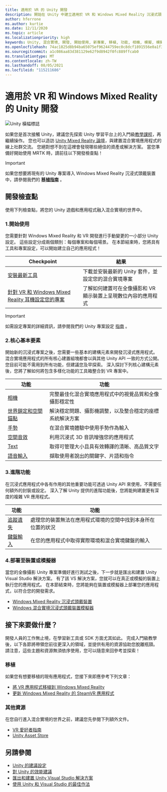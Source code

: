 ```yaml
---
title: 適用於 VR 的 Unity 開發
description: 開始在 Unity 中建立適用於 VR 和 Windows Mixed Reality 沉浸式頭戴裝置的混合實境應用程式。
author: hferrone
ms.author: kurtie
ms.date: 12/11/2020
ms.topic: article
ms.localizationpriority: high
keywords: Unity, 混合實境, 開發, 開始使用, 新專案, 移植, 功能, 相機, 模擬, 模擬, 文件, 混合實境頭戴式裝置, windows 混合實境頭戴式裝置, 虛擬實境頭戴式裝置, 什麼是虛擬實境, 什麼是擴增實境, MRTK, 混合實境工具組, 語音輸入, 定位相機, 模擬器, Azure, 教學課程
ms.openlocfilehash: 74ac1825d8b94ba65075ef96244759ec0c8dcf1891556e0a1f36f100b9615221
ms.sourcegitcommit: a1c086aa83d381129e62f9d8942f0fc889ffcab0
ms.translationtype: MT
ms.contentlocale: zh-TW
ms.lasthandoff: 08/05/2021
ms.locfileid: "115211686"
---
```

# <a name="unity-development-for-vr-and-windows-mixed-reality"></a>適用於 VR 和 Windows Mixed Reality 的 Unity 開發

![Unity 橫幅標誌](../images/unity_logo_banner.png)

如果您是首次接觸 Unity，建議您先探索 Unity 學習平台上的入門級[教學課程](https://unity3d.com/learn/tutorials)，再繼續操作。 您也可以造訪 [Unity Mixed Reality 論壇](https://forum.unity3d.com/forums/hololens.102/)，與建置混合實境應用程式的線上社群交流。 您絕對想不到在這裡會發現哪些絕佳的資產或解決方案。 當您準備好開始使用 MRTK 時，請前往以下開發檢查點！

> [!IMPORTANT]
> 如果您想要將現有的 Unity 專案導入 Windows Mixed Reality 沉浸式頭戴裝置中，請參閱我們的 **[移植指南](../porting-apps/porting-overview.md)** 。 

## <a name="development-checkpoints"></a>開發檢查點

使用下列檢查點，將您的 Unity 遊戲和應用程式融入混合實境的世界中。

### <a name="1-getting-started"></a>1.開始使用

您需要針對 Windows Mixed Reality 和 VR 開發進行手動變更的一小部分 Unity 設定。 這些設定分成兩個類別：每個專案和每個場景。 在本節結束時，您將具有工具和專案設定，可以開始建立自己的應用程式！

|  Checkpoint  |  結果  |
| --- | --- |
| [安裝最新工具](../install-the-tools.md) | 下載並安裝最新的 Unity 套件，並設定您的混合實境專案 |
| [針對 VR 和 Windows Mixed Reality 耳機設定您的專案](./xr-project-setup.md?tabs=openxr) | 了解如何建置可在全像攝影和 VR 顯示裝置上呈現數位內容的應用程式 |

> [!IMPORTANT]
> 如需設定專案的詳細資訊，請參閱我們的 Unity 專案設定 [指南](choosing-unity-version.md) 。

### <a name="2-core-building-blocks"></a>2.核心基本要素

開始新的沉浸式專案之後，您需要一些基本的建構元素來開發沉浸式應用程式。 混合實境應用程式的所有核心建置組塊都會以與其他 Unity API 一致的方式公開。 您目前可能不需用到所有功能，但建議您及早探索。 深入探討下列核心建構元素後，您將了解如何將包含多樣化功能的工具箱整合到 VR 專案中。

|  功能  |  功能  |
| --- | --- |
| [相機](../unity/camera-in-unity.md) | 完整最佳化混合實境應用程式中的視覺品質和全像攝影穩定性 |
| [世界鎖定和空間錨點](spatial-anchors-in-unity.md) | 解決穩定問題、攝影機調整，以及整合穩定的座標系統解決方案 || [運動控制器](../unity/motion-controllers-in-unity.md) | 將空間動作新增至混合實境應用程式 |
| [手勢](../unity/gestures-in-unity.md) | 在混合實境體驗中使用手勢作為輸入 |
| [空間音效](../unity/spatial-sound-in-unity.md) | 利用沉浸式 3D 音訊增強您的應用程式 |
| [Text](../unity/text-in-unity.md) | 取得可管理大小且具有效轉譯的清晰、高品質文字 |
| [語音輸入](../unity/voice-input-in-unity.md) | 擷取使用者說出的關鍵字、片語和指令|

### <a name="3-advanced-features"></a>3.進階功能

在沉浸式應用程式中各有作用的其他重要功能可透過 Unity API 來使用，不需要任何額外的封裝或設定。 深入了解 Unity 提供的進階功能後，您將能夠建置更有深度的複雜 VR 應用程式。

|  功能  |  功能  |
| --- | --- |
| [追蹤遺失](tracking-loss-in-unity.md) | 處理您的裝置無法在應用程式環境的空間中找到本身所在位置的狀況 |
| [鍵盤輸入](keyboard-input-in-unity.md) | 在您的應用程式中取得實際環境和混合實境鍵盤的輸入 |

### <a name="4-deploying-to-a-device-or-emulator"></a>4.部署至裝置或模擬器

當您的全像攝影 Unity 專案準備好進行測試之後，下一步就是匯出和建置 Unity Visual Studio 解決方案。 有了該 VS 解決方案，您就可以在真正或模擬的裝置上執行您的應用程式。 在本節結束時，您將能夠在裝置或模擬器上部署您的應用程式，以符合您的開發需求。

* [Windows Mixed Reality 沉浸式頭戴裝置](../platform-capabilities-and-apis/using-visual-studio.md)
* [Windows 混合實境沉浸式頭戴裝置模擬器](../platform-capabilities-and-apis/using-the-windows-mixed-reality-simulator.md)

## <a name="whats-next"></a>接下來要做什麼？

開發人員的工作無止境，在學習新工具或 SDK 方面尤其如此。 完成入門級教學後，以下各節將帶領您前往更深入的領域，並提供有用的資源協助您脫離瓶頸。 請注意，這些主題和資源無須依序使用，您可以隨意來回參考並探索！

### <a name="porting"></a>移植

如果您有想要移植的現有應用程式，您接下來即應參考下列文章：

* [將 VR 應用程式移植到 Windows Mixed Reality](../porting-apps/porting-guides.md?tabs=project)
* [更新 Windows Mixed Reality 的 SteamVR 應用程式](../porting-apps/updating-your-steamvr-application-for-windows-mixed-reality.md)

### <a name="additional-resources"></a>其他資源

在您自行進入混合實境的世界之前，建議您先參閱下列額外文件。 

* [VR 愛好者指南](/windows/mixed-reality/enthusiast-guide/vr-journey)
* [Unity Asset Store](https://assetstore.unity.com)

## <a name="see-also"></a>另請參閱 

* [Unity 的建議設定](recommended-settings-for-unity.md)
* [對 Unity 的效能建議](performance-recommendations-for-unity.md)
* [匯出和建置 Unity Visual Studio 解決方案](exporting-and-building-a-unity-visual-studio-solution.md)
* [使用 Unity 和 Visual Studio 的最佳作法](best-practices-for-working-with-unity-and-visual-studio.md)